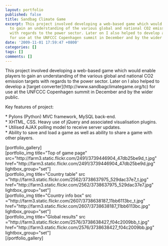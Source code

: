 ```yaml
---
layout: portfolio
published: false
title: Sandbag Climate Game
excerpt: This project involved developing a web-based game which would enable players
  to gain an understanding of the various global and national CO2 emission targets
  with regards to the power sector. Later on I also helped to develop a [target converter](http://www.sandbagclimategame.org/tc)
  for use at the UNFCCC Copenhagen summit in December and by the wider public.
date: '2009-11-01 17:59:47 +0800'
categories: []
tags: []
comments: []
---
```

<p>This project involved developing a web-based game which would enable players to gain an understanding of the various global and national CO2 emission targets with regards to the power sector. Later on I also helped to develop a [target converter](http:&#47;&#47;www.sandbagclimategame.org&#47;tc) for use at the UNFCCC Copenhagen summit in December and by the wider public. </p>
<p>Key features of project:</p>
<p>*  Pylons (Python) MVC framework, MySQL back-end.<br />
*  XHTML, CSS. Heavy use of jQuery and associated visualisation plugins.<br />
*  Utilised AJAX polling model to receive server updates.<br />
*  Ability to save and load a game as well as ability to share a game with other players.</p>
<p>[portfolio_gallery]<br />
[portfolio_img title="Top of game page" src="http:&#47;&#47;farm3.static.flickr.com&#47;2491&#47;3739446904_47db25be9d_t.jpg" href="http:&#47;&#47;farm3.static.flickr.com&#47;2491&#47;3739446904_47db25be9d.jpg" lightbox_group="set"]<br />
[portfolio_img  title="Country table" src ="http:&#47;&#47;farm3.static.flickr.com&#47;2562&#47;3738637975_529dac37e7_t.jpg" href="http:&#47;&#47;farm3.static.flickr.com&#47;2562&#47;3738637975_529dac37e7.jpg" lightbox_group="set"]<br />
[portfolio_img  title="Country info box" src ="http:&#47;&#47;farm3.static.flickr.com&#47;2607&#47;3738638187_11bb6113bc_t.jpg" href="http:&#47;&#47;farm3.static.flickr.com&#47;2607&#47;3738638187_11bb6113bc.jpg" lightbox_group="set"]<br />
[portfolio_img  title="Global results" src ="http:&#47;&#47;farm3.static.flickr.com&#47;2576&#47;3738638427_f04c2009bb_t.jpg" href="http:&#47;&#47;farm3.static.flickr.com&#47;2576&#47;3738638427_f04c2009bb.jpg" lightbox_group="set"]<br />
[&#47;portfolio_gallery]</p>

